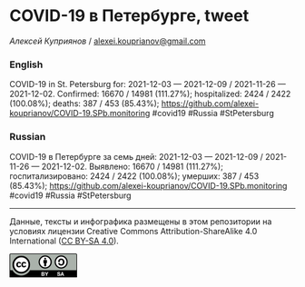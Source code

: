COVID-19 в Петербурге, tweet
============================

*Алексей Куприянов* /
<a href="mailto:alexei.kouprianov@gmail.com" class="email">alexei.kouprianov@gmail.com</a>

### English

COVID-19 in St. Petersburg for: 2021-12-03 — 2021-12-09 / 2021-11-26 —
2021-12-02. Сonfirmed: 16670 / 14981 (111.27%); hospitalized: 2424 /
2422 (100.08%); deaths: 387 / 453 (85.43%);
<a href="https://github.com/alexei-kouprianov/COVID-19.SPb.monitoring" class="uri">https://github.com/alexei-kouprianov/COVID-19.SPb.monitoring</a>
\#covid19 \#Russia \#StPetersburg

### Russian

COVID-19 в Петербурге за семь дней: 2021-12-03 — 2021-12-09 / 2021-11-26
— 2021-12-02. Выявлено: 16670 / 14981 (111.27%); госпитализировано: 2424
/ 2422 (100.08%); умерших: 387 / 453 (85.43%);
<a href="https://github.com/alexei-kouprianov/COVID-19.SPb.monitoring" class="uri">https://github.com/alexei-kouprianov/COVID-19.SPb.monitoring</a>
\#covid19 \#Russia \#StPetersburg

------------------------------------------------------------------------

Данные, тексты и инфографика размещены в этом репозитории на условиях
лицензии Creative Commons Attribution-ShareAlike 4.0 International ([CC
BY-SA 4.0](https://creativecommons.org/licenses/by-sa/4.0/)).

![](../misc/CC-BY-SA-icon.png "CC-BY-SA")
